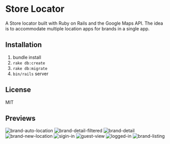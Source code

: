 # Store Locator
A Store locator built with Ruby on Rails and the Google Maps API.
The idea is to accommodate multiple location apps for brands in a single app.

## Installation

1. bundle install
2. `rake db:create`
3. `rake db:migrate`
3. `bin/rails` server

## License
MIT

## Previews
![brand-auto-location](https://cloud.githubusercontent.com/assets/6104940/15299795/cd6c16dc-1b9d-11e6-959b-a9de7f15670f.png)
![brand-detail-filtered](https://cloud.githubusercontent.com/assets/6104940/15299799/cd70a422-1b9d-11e6-845a-7ce3e873256c.png)
![brand-detail](https://cloud.githubusercontent.com/assets/6104940/15299797/cd6e839a-1b9d-11e6-98c2-c05a06f4f853.png)
![brand-new-location](https://cloud.githubusercontent.com/assets/6104940/15299798/cd6ffc34-1b9d-11e6-99df-426b54064a37.png)
![sigin-in](https://cloud.githubusercontent.com/assets/6104940/15299802/cd855638-1b9d-11e6-91b9-f15a9ab28a75.png)
![guest-view](https://cloud.githubusercontent.com/assets/6104940/15299800/cd713892-1b9d-11e6-9a63-a75431cb680b.png)
![logged-in](https://cloud.githubusercontent.com/assets/6104940/15299801/cd81b532-1b9d-11e6-829b-82ca2d3d9b43.png)
![brand-listing](https://cloud.githubusercontent.com/assets/6104940/15299796/cd6ddf44-1b9d-11e6-84ca-1479a9529be6.png)
